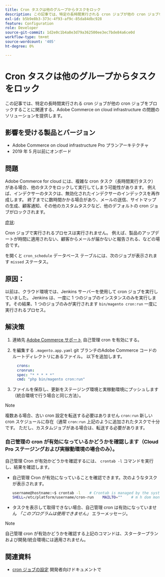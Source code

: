 ```yaml
---
title: Cron タスクは他のグループからタスクをロック
description: この記事では、特定の長時間実行される cron ジョブが他の cron ジョブをブロックすることに関連する、Adobe Commerce on cloud infrastructure の問題のソリューションを提供します。
exl-id: b5b9e8b3-373c-4f93-af9c-85da84dbc928
feature: Configuration
role: Developer
source-git-commit: 1d2e0c1b4a8e3d79a362500ee3ec7bde84a6ce0d
workflow-type: tm+mt
source-wordcount: '405'
ht-degree: 0%

---
```


# Cron タスクは他のグループからタスクをロック

この記事では、特定の長時間実行される cron ジョブが他の cron ジョブをブロックすることに関連する、Adobe Commerce on cloud infrastructure の問題のソリューションを提供します。

## 影響を受ける製品とバージョン

* Adobe Commerce on cloud infrastructure Pro プランアーキテクチャ
* 2019 年 5 月以前にオンボード

## 問題

Adobe Commerce for cloud には、複雑な cron タスク（長時間実行タスク）がある場合、他のタスクをロックして実行してしまう可能性があります。 例えば、インデクサーのタスクは、無効化されたインデクサーのインデックスを再作成します。 終了までに数時間かかる場合があり、メールの送信、サイトマップの生成、顧客通知、その他のカスタムタスクなど、他のデフォルトの cron ジョブがロックされます。

<u>症状</u>:

Cron ジョブで実行されるプロセスは実行されません。 例えば、製品のアップデートが時間に適用されない、顧客からメールが届かないと報告される、などの場合です。

を開くと `cron_schedule` データベース テーブルには、次のジョブが表示されます `missed` ステータス。

## 原因：

以前は、クラウド環境では、Jenkins サーバーを使用して cron ジョブを実行していました。 Jenkins は、一度に 1 つのジョブのインスタンスのみを実行します。その結果、1 つのジョブのみが実行されます `bin/magento cron:run` 一度に実行されるプロセス。

## 解決策

1. 連絡先 [Adobe Commerce サポート](/help/help-center-guide/help-center/magento-help-center-user-guide.md#submit-ticket) 自己管理 cron を有効にする。
1. を編集する `.magento.app.yaml` git ブランチのAdobe Commerce コードのルートディレクトリにあるファイル。 以下を追加します。

   ```yaml
     crons:
     cronrun:
     spec: "* * * * *"
     cmd: "php bin/magento cron:run"
   ```

1. ファイルを保存し、更新をステージング環境と実稼動環境にプッシュします（統合環境で行う場合と同じ方法）。

>[!NOTE]
>
>複数ある場合、古い cron 設定を転送する必要はありません `cron:run` 新しい cron スケジュールに存在（通常 `cron:run` 上記のように追加されたタスクで十分です。 ただし、カスタムジョブがある場合は、転送する必要があります。

### 自己管理の cron が有効になっているかどうかを確認します（Cloud Pro ステージングおよび実稼動環境の場合のみ）。

自己管理 Cron が有効かどうかを確認するには、 `crontab -l` コマンドを実行し、結果を確認します。

* 自己管理 Cron が有効になっていることを確認できます。次のようなタスクが表示されます。

  ```bash
  username@hostname:~$ crontab -l    # Crontab is managed by the system, attempts to edit it directly will fail.
  SHELL=/etc/platform/username/cron-run    MAILTO=""    # m h dom mon dow job_name    * * * * * cronrun
  ```

* タスクを表示して取得できない場合、自己管理 cron は有効になっていません *「このプログラムは使用できません」* エラーメッセージ。

>[!NOTE]
>
>自己管理 cron が有効かどうかを確認する上記のコマンドは、スタータープランおよび開発/統合環境には適用されません。

## 関連資料

* [cron ジョブの設定](https://devdocs.magento.com/guides/v2.3/cloud/configure/setup-cron-jobs.html) 開発者向けドキュメントで
